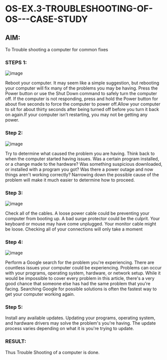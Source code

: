 # OS-EX.3-TROUBLESHOOTING-OF-OS---CASE-STUDY

## AIM:

To Trouble shooting a computer for common fixes

### STEPS 1:

![image](https://github.com/karthikeyan-R16/OS-EX.3-TROUBLESHOOTING-OF-OS---CASE-STUDY/assets/119421232/4d296a21-84e1-42bb-87ac-3effbdd67004)

Reboot your computer. It may seem like a simple suggestion, but rebooting your computer will fix many of the problems you may be having. Press the Power button or use the Shut Down command to safely turn the computer off. If the computer is not responding, press and hold the Power button for about five seconds to force the computer to power off.Allow your computer to sit for about thirty seconds after being turned off before you turn it back on again.If your computer isn’t restarting, you may not be getting any power.

### Step 2:

![image](https://github.com/karthikeyan-R16/OS-EX.3-TROUBLESHOOTING-OF-OS---CASE-STUDY/assets/119421232/ab53a60f-544e-4d22-ab32-455048fc4df4)


Try to determine what caused the problem you are having. Think back to when the computer started having issues. Was a certain program installed, or a change made to the hardware? Was something suspicious downloaded, or installed with a program you got? Was there a power outage and now things aren't working correctly? Narrowing down the possible cause of the problem will make it much easier to determine how to proceed.

### Step 3:

![image](https://github.com/karthikeyan-R16/OS-EX.3-TROUBLESHOOTING-OF-OS---CASE-STUDY/assets/119421232/a26b5345-4cde-44ca-bd24-b5945e32b005)

Check all of the cables. A loose power cable could be preventing your computer from booting up. A bad surge protector could be the culprit. Your keyboard or mouse may have come unplugged. Your monitor cable might be loose. Checking all of your connections will only take a moment

### Step 4:

![image](https://github.com/karthikeyan-R16/OS-EX.3-TROUBLESHOOTING-OF-OS---CASE-STUDY/assets/119421232/e9b0326f-19a6-4438-8efa-f3dff8e47da8)


Perform a Google search for the problem you're experiencing. There are countless issues your computer could be experiencing. Problems can occur with your programs, operating system, hardware, or network setup. While it would be impossible to cover every problem in this article, there's a very good chance that someone else has had the same problem that you're facing. Searching Google for possible solutions is often the fastest way to get your computer working again.

### Step 5:
Install any available updates. Updating your programs, operating system, and hardware drivers may solve the problem's you're having. The update process varies depending on what it is you're trying to update.

### RESULT:

Thus Trouble Shooting of a computer is done.
